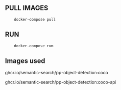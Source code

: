 ## PULL IMAGES

```
    docker-compose pull
```

## RUN 
```
    docker-compose run
```

## Images used
ghcr.io/semantic-search/pp-object-detection:coco

ghcr.io/semantic-search/pp-object-detection:coco-api
